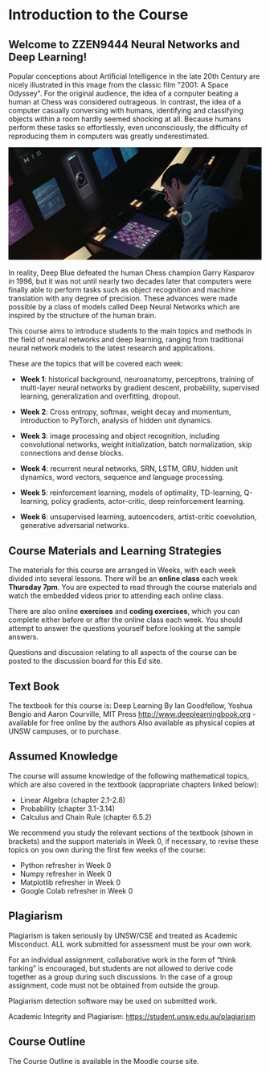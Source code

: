 # Introduction to the Course

## Welcome to ZZEN9444 Neural Networks and Deep Learning!

Popular conceptions about Artificial Intelligence in the late 20th Century are 
nicely illustrated in this image from the classic film "2001: A Space Odyssey". 
For the original audience, the idea of a computer beating a human at Chess was 
considered outrageous. In contrast, the idea of a computer casually conversing 
with humans, identifying and classifying objects within a room hardly seemed 
shocking at all. Because humans perform these tasks so effortlessly, even 
unconsciously, the difficulty of reproducing them in computers was greatly 
underestimated.

![img.png](img.png)

In reality, Deep Blue defeated the human Chess champion Garry Kasparov in 1996, 
but it was not until nearly two decades later that computers were finally able 
to perform tasks such as object recognition and machine translation with any 
degree of precision. These advances were made possible by a class of models 
called Deep Neural Networks which are inspired by the structure of the human 
brain.

This course aims to introduce students to the main topics and methods in the 
field of neural networks and deep learning, ranging from traditional neural 
network models to the latest research and applications.

These are the topics that will be covered each week:
- **Week 1**: historical background, neuroanatomy, perceptrons, training of 
multi-layer neural networks by gradient descent, probability, supervised 
learning, generalization and overfitting, dropout.

- **Week 2**: Cross entropy, softmax, weight decay and momentum, introduction 
to PyTorch, analysis of hidden unit dynamics.

- **Week 3**: image processing and object recognition, including convolutional 
networks, weight initialization, batch normalization, skip connections and 
dense blocks.

- **Week 4**: recurrent neural networks, SRN, LSTM, GRU, hidden unit dynamics, 
word vectors, sequence and language processing.

- **Week 5**: reinforcement learning, models of optimality, TD-learning, 
Q-learning, policy gradients, actor-critic, deep reinforcement learning.

- **Week 6**: unsupervised learning, autoencoders, artist-critic coevolution, 
generative adversarial networks.

## Course Materials and Learning Strategies
The materials for this course are arranged in Weeks, with each week divided 
into several lessons. There will be an **online class** each week **Thursday 7pm**. 
You are expected to read through the course materials and watch the embedded 
videos prior to attending each online class.

There are also online **exercises** and **coding exercises**, which you can complete 
either before or after the online class each week. You should attempt to answer 
the questions yourself before looking at the sample answers.

Questions and discussion relating to all aspects of the course can be posted to 
the discussion board for this Ed site.

## Text Book
The textbook for this course is: Deep Learning By Ian Goodfellow, Yoshua Bengio 
and Aaron Courville, MIT Press 
    http://www.deeplearningbook.org - available for free online by the authors
Also available as physical copies at UNSW campuses, or to purchase.

## Assumed Knowledge
The course will assume knowledge of the following mathematical topics, which 
are also covered in the textbook (appropriate chapters linked below):
- Linear Algebra (chapter 2.1-2.8)
- Probability (chapter 3.1-3.14)
- Calculus and Chain Rule (chapter 6.5.2)

We recommend you study the relevant sections of the textbook (shown in brackets) 
and the support materials in Week 0, if necessary, to revise these topics on 
you own during the first few weeks of the course:
- Python refresher in Week 0
- Numpy refresher in Week 0
- Matplotlib refresher in Week 0
- Google Colab refresher in Week 0

## Plagiarism
Plagiarism is taken seriously by UNSW/CSE and treated as Academic Misconduct. 
ALL work submitted for assessment must be your own work.

For an individual assignment, collaborative work in the form of “think tanking” 
is encouraged, but students are not allowed to derive code together as a group 
during such discussions. In the case of a group assignment, code must not be 
obtained from outside the group.

Plagiarism detection software may be used on submitted work.

Academic Integrity and Plagiarism: https://student.unsw.edu.au/plagiarism

## Course Outline
The Course Outline is available in the Moodle course site.

